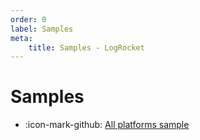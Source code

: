 ```yaml
---
order: 0
label: Samples
meta:
    title: Samples - LogRocket
---
```


# Samples

- :icon-mark-github: [All platforms sample](https://github.com/workleap/wl-telemetry/tree/main/samples/all-platforms)
